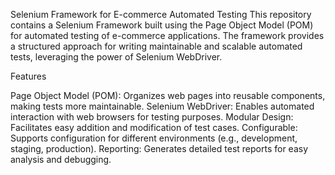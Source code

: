 Selenium Framework for E-commerce Automated Testing This repository contains a Selenium Framework built using the Page Object Model (POM) for automated testing of e-commerce applications. The framework provides a structured approach for writing maintainable and scalable automated tests, leveraging the power of Selenium WebDriver.

Features

Page Object Model (POM): Organizes web pages into reusable components, making tests more maintainable.
Selenium WebDriver: Enables automated interaction with web browsers for testing purposes.
Modular Design: Facilitates easy addition and modification of test cases.
Configurable: Supports configuration for different environments (e.g., development, staging, production).
Reporting: Generates detailed test reports for easy analysis and debugging.
